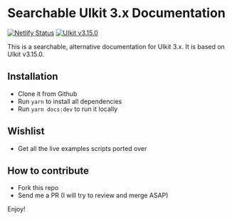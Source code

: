 # Searchable UIkit 3.x Documentation

[![Netlify Status](https://api.netlify.com/api/v1/badges/53130a1d-55b2-4154-bdb8-3a01cb2c79db/deploy-status)](https://app.netlify.com/sites/uikitdocs/deploys) [![UIkit v3.15.0](https://img.shields.io/badge/UIkit-v3.15.0-blue)](https://getuikit.com/docs/introduction)

This is a searchable, alternative documentation for UIkit 3.x. It is based on UIkit v3.15.0.

## Installation
- Clone it from Github
- Run `yarn` to install all dependencies
- Run `yarn docs:dev` to run it locally

## Wishlist
- Get all the live examples scripts ported over

## How to contribute
- Fork this repo
- Send me a PR (I will try to review and merge ASAP)

Enjoy!
